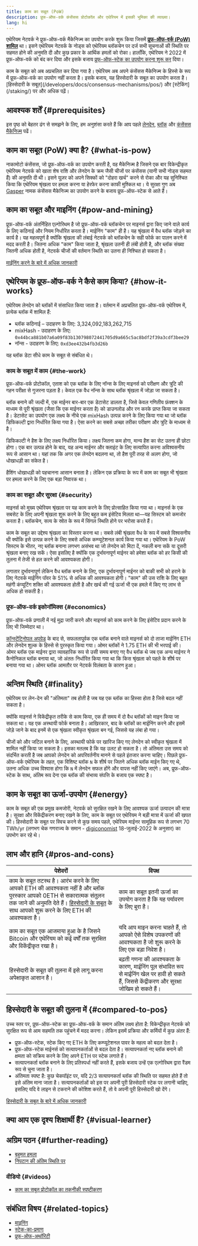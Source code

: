 ```yaml
---
title: काम का सबूत (PoW)
description: प्रूफ-ऑफ-वर्क कंसेंसस प्रोटोकॉल और एथेरियम में इसकी भूमिका की व्याख्या।
lang: hi
---
```


एथेरियम नेटवर्क ने प्रूफ-ऑफ-वर्क मैकेनिज्म का उपयोग करके शुरू किया जिसमें **[प्रूफ-ऑफ-वर्क (PoW) शामिल](/developers/docs/consensus-mechanisms/pow)** था। इसने एथेरियम नेटवर्क के नोड्स को एथेरियम ब्लॉकचेन पर दर्ज सभी सूचनाओं की स्थिति पर सहमत होने की अनुमति दी और कुछ प्रकार के आर्थिक हमलों को रोका। हालाँकि, एथेरियम ने 2022 में प्रूफ-ऑफ-वर्क को बंद कर दिया और इसके बजाय [प्रूफ-ऑफ-स्टेक का उपयोग करना शुरू कर](/developers/docs/consensus-mechanisms/pos) दिया।

<InfoBanner emoji=":wave:">
    काम के सबूत को अब अप्रचलित कर दिया गया है। एथेरियम अब अपने कंसेंसस मैकेनिज्म के हिस्से के रूप में प्रूफ-ऑफ-वर्क का उपयोग नहीं करता है। इसके बजाय, यह हिस्सेदारी के सबूत का उपयोग करता है। [हिस्सेदारी के सबूत](/developers/docs/consensus-mechanisms/pos/) और [स्टेकिंग](/staking/) पर और अधिक पढ़ें।
</InfoBanner>

## आवश्यक शर्तें {#prerequisites}

इस पृष्ठ को बेहतर ढंग से समझने के लिए, हम अनुशंसा करते हैं कि आप पहले [लेनदेन](/developers/docs/transactions/), [ब्लॉक](/developers/docs/blocks/) और [कंसेंसस मैकेनिज्म](/developers/docs/consensus-mechanisms/) पढें।

## काम का सबूत (PoW) क्या है? {#what-is-pow}

नाकामोटो कंसेंसस, जो प्रूफ-ऑफ-वर्क का उपयोग करती है, वह मैकेनिज्म है जिसने एक बार विकेन्द्रीकृत एथेरियम नेटवर्क को खाता शेष राशि और लेनदेन के क्रम जैसी चीजों पर कंसेंसस (यानी सभी नोड्स सहमत हैं) की अनुमति दी थी। इसने यूज़र को अपने सिक्कों को "दोहरा खर्च" करने से रोका और यह सुनिश्चित किया कि एथेरियम श्रृंखला पर हमला करना या हेरफेर करना काफी मुश्किल था। ये सुरक्षा गुण अब [Gasper](/developers/docs/consensus-mechanisms/pos/gasper/) नामक कंसेंसस मैकेनिज्म का उपयोग करने के बजाय प्रूफ-ऑफ-स्टेक से आते हैं।

## काम का सबूत और माइनिंग {#pow-and-mining}

प्रूफ-ऑफ-वर्क अंतर्निहित एल्गोरिथम है जो प्रूफ-ऑफ-वर्क ब्लॉकचेन पर माइनर्स द्वारा किए जाने वाले कार्य के लिए कठिनाई और नियम निर्धारित करता है। माईनिंग "काम" ही है। यह श्रृंखला में वैध ब्लॉक जोड़ने का कार्य है। यह महत्वपूर्ण है क्योंकि श्रृंखला की लंबाई नेटवर्क को ब्लॉकचेन के सही फोर्क का पालन करने में मदद करती है। जितना अधिक "काम" किया जाता है, श्रृंखला उतनी ही लंबी होती है, और ब्लॉक संख्या जितनी अधिक होती है, नेटवर्क चीजों की वर्तमान स्थिति का उतना ही निश्चित हो सकता है।

[माईनिंग करने के बारे में अधिक जानकारी](/developers/docs/consensus-mechanisms/pow/mining/)

## एथेरियम के प्रूफ-ऑफ-वर्क ने कैसे काम किया? {#how-it-works}

एथेरियम लेनदेन को ब्लॉकों में संसाधित किया जाता है। वर्तमान में अप्रचलित प्रूफ-ऑफ-वर्क एथेरियम में, प्रत्येक ब्लॉक में शामिल हैं:

- ब्लॉक कठिनाई – उदाहरण के लिए: 3,324,092,183,262,715
- mixHash - उदाहरण के लिए: `0x44bca881b07a6a09f83b130798072441705d9a665c5ac8bdf2f39a3cdf3bee29`
- नॉन्स - उदाहरण के लिए: `0xd3ee432b4fb3d26b`

यह ब्लॉक डेटा सीधे काम के सबूत से संबंधित थे।

### काम के सबूत में काम {#the-work}

प्रूफ-ऑफ-वर्क प्रोटोकॉल, एताश को एक ब्लॉक के लिए नॉन्स के लिए माइनर्स को परीक्षण और त्रुटि की गहन परीक्षा से गुजरना पड़ता है। केवल एक वैध नॉन्स के साथ ब्लॉक श्रृंखला में जोड़ा जा सकता है।

ब्लॉक बनाने की जल्दी में, एक माईनर बार-बार एक डेटासेट डालता है, जिसे केवल गणितीय फ़ंक्शन के माध्यम से पूरी श्रृंखला (जैसा कि एक माईनर करता है) को डाउनलोड और रन करके प्राप्त किया जा सकता है। डेटासेट का उपयोग एक लक्ष्य के नीचे एक mixHash उत्पन्न करने के लिए किया गया था जो ब्लॉक डिफिकल्‍टी द्वारा निर्धारित किया गया है। ऐसा करने का सबसे अच्छा तरीका परीक्षण और त्रुटि के माध्यम से है।

डिफिकल्‍टी ने हैश के लिए लक्ष्य निर्धारित किया। लक्ष्य जितना कम होगा, मान्य हैश का सेट उतना ही छोटा होगा। एक बार उत्पन्न होने के बाद, यह अन्य माईनर और क्लाइंट के लिए सत्यापित करना अविश्वसनीय रूप से आसान था। यहां तक कि अगर एक लेनदेन बदलना था, तो हैश पूरी तरह से अलग होगा, जो धोखाधड़ी का संकेत है।

हैशिंग धोखाधड़ी को पहचानना आसान बनाता है। लेकिन एक प्रक्रिया के रूप में काम का सबूत भी श्रृंखला पर हमला करने के लिए एक बड़ा निवारक था।

### काम का सबूत और सुरक्षा {#security}

माइनर्स को मुख्य एथेरियम श्रृंखला पर यह काम करने के लिए प्रोत्साहित किया गया था। माइनर्स के एक सबसेट के लिए अपनी श्रृंखला शुरू करने के लिए बहुत कम इंसेटिव मिलता था—यह सिस्टम को कमजोर करता है। ब्लॉकचेन, सत्य के स्रोत के रूप में सिंगल स्थिति होने पर भरोसा करते हैं।

काम के सबूत का उद्देश्य श्रृंखला का विस्तार करना था। सबसे लंबी श्रृंखला वैध के रूप में सबसे विश्वसनीय थी क्योंकि इसे उत्पन्न करने के लिए सबसे अधिक कम्प्यूटेशनल कार्य किया गया था। एथेरियम के PoW सिस्टम के भीतर, नए ब्लॉक बनाना लगभग असंभव था जो लेनदेन को मिटा दें, नकली बना सकें या दूसरी श्रृंखला बनाए रख सकें। ऐसा इसलिए है क्योंकि एक दुर्भावनापूर्ण माईनर को हमेशा ब्लॉक को हर किसी की तुलना में तेजी से हल करने की आवश्यकता होगी।

लगातार दुर्भावनापूर्ण लेकिन वैध ब्लॉक बनाने के लिए, एक दुर्भावनापूर्ण माईनर को बाकी सभी को हराने के लिए नेटवर्क माईनिंग पॉवर के 51% से अधिक की आवश्यकता होगी। "काम" की उस राशि के लिए बहुत महंगी कंप्यूटिंग शक्ति की आवश्यकता होती है और खर्च की गई ऊर्जा भी एक हमले में किए गए लाभ से अधिक हो सकती है।

### प्रूफ-ऑफ-वर्क इकोनॉमिक्स {#economics}

प्रूफ-ऑफ-वर्क प्रणाली में नई मुद्रा जारी करने और माइनर्स को काम करने के लिए इंसेटिव प्रदान करने के लिए भी जिम्मेदार था।

[कॉन्स्टेंटिनोपल अपग्रेड](/history/#constantinople) के बाद से, सफलतापूर्वक एक ब्लॉक बनाने वाले माइनर्स को दो ताजा माईनिंग ETH और लेनदेन शुल्क के हिस्से से पुरस्कृत किया गया। ओमर ब्लॉकों ने 1.75 ETH की भी भरपाई की। ओमर ब्लॉक एक माईनर द्वारा व्यावहारिक रूप से उसी समय बनाए गए वैध ब्लॉक थे जब एक अन्य माईनर ने कैनोनिकल ब्लॉक बनाया था, जो अंततः निर्धारित किया गया था कि किस श्रृंखला को पहले के शीर्ष पर बनाया गया था। ओमर ब्लॉक आमतौर पर नेटवर्क विलंबता के कारण हुआ।

## अन्तिम स्थिति {#finality}

एथेरियम पर लेन-देन की "अंतिमता" तब होती है जब यह एक ब्लॉक का हिस्सा होता है जिसे बदल नहीं सकता है।

क्योंकि माइनर्स ने विकेंद्रीकृत तरीके से काम किया, एक ही समय में दो वैध ब्लॉकों को माइन किया जा सकता था। यह एक अस्थायी फोर्क बनाता है। आखिरकार, बाद के ब्लॉकों का माईनिंग करने और इसमें जोड़े जाने के बाद इनमें से एक श्रृंखला स्वीकृत श्रृंखला बन गई, जिससे यह लंबा हो गया।

चीजों को और जटिल बनाने के लिए, अस्थायी फोर्क पर खारिज किए गए लेनदेन को स्वीकृत श्रृंखला में शामिल नहीं किया जा सकता है। इसका मतलब है कि यह उलट हो सकता है। तो अंतिमता उस समय को संदर्भित करती है जब आपको लेनदेन को अपरिवर्तनीय मानने से पहले इंतजार करना चाहिए। पिछले प्रूफ-ऑफ-वर्क एथेरियम के तहत, एक विशिष्ट ब्लॉक `N` के शीर्ष पर जितने अधिक ब्लॉक माईन किए गए थे, उतना अधिक उच्च विश्वास होगा कि `N` में लेनदेन सफल होंगे और वापस नहीं किए जाएंगे। अब, प्रूफ-ऑफ-स्टेक के साथ, अंतिम रूप देना एक ब्लॉक की संभाव्य संपत्ति के बजाय एक स्पष्ट है।

## काम के सबूत का ऊर्जा-उपयोग {#energy}

काम के सबूत की एक प्रमुख कमजोरी, नेटवर्क को सुरक्षित रखने के लिए आवश्यक ऊर्जा उत्पादन की मात्रा है। सुरक्षा और विकेंद्रीकरण बनाए रखने के लिए, काम के सबूत पर एथेरियम ने बड़ी मात्रा में ऊर्जा की खपत की। हिस्सेदारी के सबूत पर स्विच करने से कुछ समय पहले, एथेरियम माईनर सामूहिक रूप से लगभग 70 TWh/yr (लगभग चेक गणराज्य के समान - [digiconomist](https://digiconomist.net/) 18-जुलाई-2022 के अनुसार) का उपभोग कर रहे थे।

## लाभ और हानि {#pros-and-cons}

| पेशेवरों                                                                                                                                                                                                                                                          | विपक्ष                                                                                                                                     |
| ----------------------------------------------------------------------------------------------------------------------------------------------------------------------------------------------------------------------------------------------------------------- | ------------------------------------------------------------------------------------------------------------------------------------------ |
| काम के सबूत तटस्थ है। आरंभ करने के लिए आपको ETH की आवश्यकता नहीं है और ब्लॉक पुरस्कार आपको 0ETH से सकारात्मक संतुलन तक जाने की अनुमति देते हैं। [हिस्सेदारी के सबूत](/developers/docs/consensus-mechanisms/pos/) के साथ आपको शुरू करने के लिए ETH की आवश्यकता है। | काम का सबूत इतनी ऊर्जा का उपयोग करता है कि यह पर्यावरण के लिए बुरा है।                                                                     |
| काम का सबूत एक आजमाया हुआ के है जिसने Bitcoin और एथेरियम को कई वर्षों तक सुरक्षित और विकेंद्रीकृत रखा है।                                                                                                                                                         | यदि आप माइन करना चाहते हैं, तो आपको ऐसे विशेष उपकरणों की आवश्यकता है जो शुरू करने के लिए एक बड़ा निवेश है।                                 |
| हिस्सेदारी के सबूत की तुलना में इसे लागू करना अपेक्षाकृत आसान है।                                                                                                                                                                                                 | बढ़ती गणना की आवश्यकता के कारण, माईनिंग पूल संभावित रूप से माईनिंग खेल पर हावी हो सकते हैं, जिससे केंद्रीकरण और सुरक्षा जोखिम हो सकते हैं। |

## हिस्सेदारी के सबूत की तुलना में {#compared-to-pos}

उच्च स्तर पर, प्रूफ-ऑफ-स्टेक का प्रूफ-ऑफ-वर्क के समान अंतिम लक्ष्य होता है: विकेन्द्रीकृत नेटवर्क को सुरक्षित रूप से आम सहमति तक पहुंचने में मदद करना। लेकिन इसमें प्रक्रिया और कर्मियों में कुछ अंतर हैं:

- प्रूफ-ऑफ-स्टेक, स्टेक किए गए ETH के लिए कम्प्यूटेशनल पावर के महत्व को बदल देता है।
- प्रूफ-ऑफ-स्टेक माईनर्स को सत्यापनकर्ताओं से बदल देता है। सत्यापनकर्ता नए ब्लॉक बनाने की क्षमता को सक्रिय करने के लिए अपने ETH पर स्‍टेक लगाते हैं।
- सत्यापनकर्ता ब्लॉक बनाने के लिए प्रतिस्पर्धा नहीं करते हैं, इसके बजाय उन्हें एक एल्गोरिथम द्वारा रैंडम रूप से चुना जाता है।
- अंतिमता स्पष्ट है: कुछ चेकपॉइंट पर, यदि 2/3 सत्यापनकर्ता ब्लॉक की स्थिति पर सहमत होते हैं तो इसे अंतिम माना जाता है। सत्यापनकर्ताओं को इस पर अपनी पूरी हिस्सेदारी स्टेक पर लगानी चाहिए, इसलिए यदि वे लाइन से टकराने की कोशिश करते हैं, तो वे अपनी पूरी हिस्सेदारी खो देंगे।

[हिस्सेदारी के सबूत के बारे में अधिक जानकारी](/developers/docs/consensus-mechanisms/pos/)

## क्या आप एक दृश्य शिक्षार्थी हैं? {#visual-learner}

<YouTube id="3EUAcxhuoU4" />

## अग्रिम पठन {#further-reading}

- [बहुमत हमला](https://en.bitcoin.it/wiki/Majority_attack)
- [निपटान की अंतिम स्थिति पर](https://blog.ethereum.org/2016/05/09/on-settlement-finality/)

### वीडियो {#videos}

- [काम का सबूत प्रोटोकॉल का तकनीकी स्पष्टीकरण](https://youtu.be/9V1bipPkCTU)

## संबंधित विषय {#related-topics}

- [माइनिंग](/developers/docs/consensus-mechanisms/pow/mining/)
- [स्टेक-का-प्रमाण](/developers/docs/consensus-mechanisms/pos/)
- [प्रूफ-ऑफ-अथॉरिटी](/developers/docs/consensus-mechanisms/poa/)
